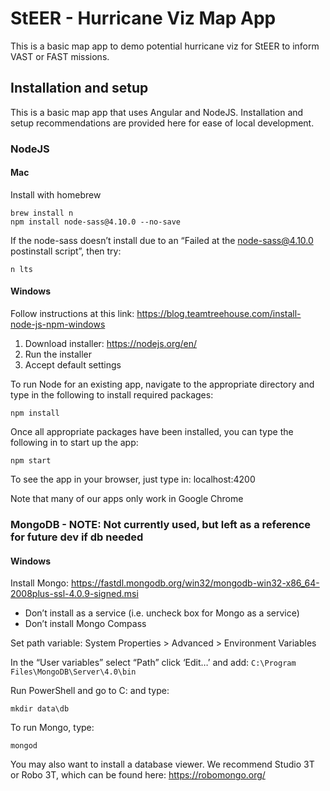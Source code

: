 # StEER - Hurricane Viz Map App

This is a basic map app to demo potential hurricane viz for StEER to inform VAST or FAST missions.

## Installation and setup

This is a basic map app that uses Angular and NodeJS. Installation and setup recommendations are provided here for ease of local development.

### NodeJS

#### Mac

Install with homebrew

~~~~
brew install n
npm install node-sass@4.10.0 --no-save
~~~~

If the node-sass doesn’t install due to an “Failed at the node-sass@4.10.0 postinstall script”, then try:

~~~~
n lts
~~~~

#### Windows

Follow instructions at this link: https://blog.teamtreehouse.com/install-node-js-npm-windows

1. Download installer: https://nodejs.org/en/
2. Run the installer
3. Accept default settings

To run Node for an existing app, navigate to the appropriate directory and type in the following to install required packages:

~~~~
npm install
~~~~

Once all appropriate packages have been installed, you can type the following in to start up the app:

~~~~
npm start
~~~~

To see the app in your browser, just type in: localhost:4200

Note that many of our apps only work in Google Chrome

### MongoDB - NOTE: Not currently used, but left as a reference for future dev if db needed

#### Windows

Install Mongo: https://fastdl.mongodb.org/win32/mongodb-win32-x86_64-2008plus-ssl-4.0.9-signed.msi
* Don’t install as a service (i.e. uncheck box for Mongo as a service)
* Don’t install Mongo Compass

Set path variable:
System Properties > Advanced > Environment Variables

In the “User variables” select “Path” click ‘Edit…’ and add:  `C:\Program Files\MongoDB\Server\4.0\bin`

Run PowerShell and go to C: and type:

~~~~
mkdir data\db
~~~~

To run Mongo, type:

~~~~
mongod
~~~~

You may also want to install a database viewer. We recommend Studio 3T or Robo 3T, which can be found here: https://robomongo.org/
